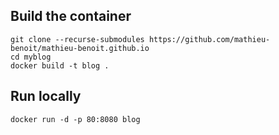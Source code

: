 ## Build the container

```
git clone --recurse-submodules https://github.com/mathieu-benoit/mathieu-benoit.github.io
cd myblog
docker build -t blog .
```

## Run locally

```
docker run -d -p 80:8080 blog
```
